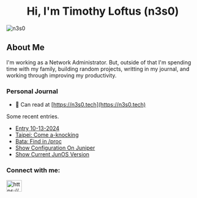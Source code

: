 <h1 align="center">Hi, I'm Timothy Loftus (n3s0)</h1>

<p align="left"> <img src="https://komarev.com/ghpvc/?username=n3s0&label=Profile%20views&color=0e75b6&style=flat" alt="n3s0" /> </p>

## About Me

I'm working as a Network Administrator. But, outside of that I'm spending time
with my family, building random projects, writting in my journal, and working
through improving my productivity.

### Personal Journal

- 📝 Can read at [https://n3s0.tech](https://n3s0.tech)

Some recent entries.
<!-- Blog:START -->
- [Entry 10-13-2024](https://www.n3s0.tech/entries/20241013/)
- [Taipei: Come a-knocking](https://www.n3s0.tech/projects/sadservers/taipei/)
- [Bata: Find in /proc](https://www.n3s0.tech/projects/sadservers/bata/)
- [Show Configuration On Juniper](https://www.n3s0.tech/notes/juniper/show-config-juniper/)
- [Show Current JunOS Version](https://www.n3s0.tech/notes/juniper/show-current-junos-version/)
<!-- Blog:END -->

<h3 align="left">Connect with me:</h3>
<p align="left">
<a href="https://www.n3s0.tech/index.xml" target="blank"><img align="center" src="https://raw.githubusercontent.com/rahuldkjain/github-profile-readme-generator/master/src/images/icons/Social/rss.svg" alt="https://www.n3s0.tech/index.xml" height="30" width="40" /></a>
</p>

